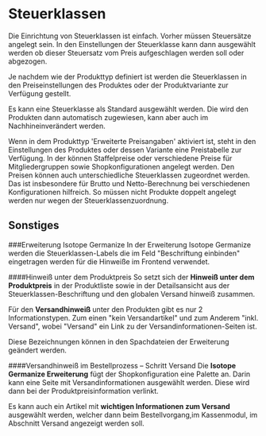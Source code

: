 # Steuerklassen

Die Einrichtung von Steuerklassen ist einfach.
Vorher müssen Steuersätze angelegt sein. In den Einstellungen der Steuerklasse kann dann ausgewählt werden ob dieser Steuersatz vom Preis aufgeschlagen werden soll oder abgezogen.

Je nachdem wie der Produkttyp definiert ist werden die Steuerklassen in den Preiseinstellungen des Produktes oder der Produktvariante zur Verfügung gestellt.

Es kann eine Steuerklasse als Standard ausgewählt werden. Die wird den Produkten dann automatisch zugewiesen, kann aber auch im Nachhineinverändert werden.

Wenn in dem Produkttyp 'Erweiterte Preisangaben' aktiviert ist, steht in den Einstellungen des Produktes oder dessen Variante eine Preistabelle zur Verfügung. In der können Staffelpreise oder verschiedene Preise für Mitgliedergruppen sowie Shopkonfigurationen angelegt werden. Den Preisen können auch unterschiedliche Steuerklassen zugeordnet werden. Das ist insbesondere für Brutto und Netto-Berechnung bei verschiedenen Konfigurationen hilfreich. So müssen nicht Produkte doppelt angelegt werden nur wegen der Steuerklassenzuordnung.

## Sonstiges

###Erweiterung Isotope Germanize
In der Erweiterung Isotope Germanize werden die Steuerklassen-Labels die im Feld "Beschriftung einbinden" eingetragen werden für die Hinweiße im Frontend verwendet.

####Hinweiß unter dem Produktpreis
So setzt sich der **Hinweiß unter dem Produktpreis** in der Produktliste sowie in der Detailsansicht aus der Steuerklassen-Beschriftung und den globalen Versand hinweiß zusammen.


Für den **Versandhinweiß** unter den Produkten gibt es nur 2 Informationstypen. Zum einen "kein Versandartikel" und zum Anderem "inkl. Versand", wobei "Versand" ein Link zu der Versandinformationen-Seiten ist.

Diese Bezeichnungen können in den Spachdateien der Erweiterung geändert werden.

####Versandhinweiß im Bestellprozess – Schritt Versand
Die **Isotope Germanize Erweiterung** fügt der Shopkonfiguration eine Palette an.
Darin kann eine Seite mit Versandinformationen ausgewählt werden. Diese wird dann bei der Produktpreisinformation verlinkt.

Es kann auch ein Artikel mit **wichtigen Informationen zum Versand** ausgewählt werden, welcher dann beim Bestellvorgang,im Kassenmodul, im Abschnitt Versand angezeigt werden soll.
